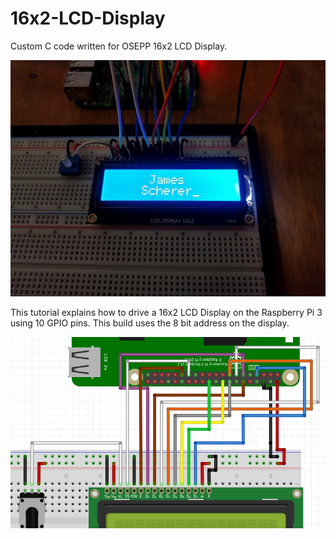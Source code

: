 # 16x2-LCD-Display
Custom C code written for OSEPP 16x2 LCD Display.

![LCD Display with Raspberry Pi 3](img/IMG_20180208_230731.jpg?raw=true "16x2-LCD-Display")

This tutorial explains how to drive a 16x2 LCD Display on the Raspberry Pi 3 using 10 GPIO pins. 
This build uses the 8 bit address on the display.

![LCD Display wiring diagram with Raspberry Pi 3](img/LCD%20Wiring%20Diagram%20-%20Zoomed.png?raw=true "16x2-LCD-Display Wiring Diagram")
